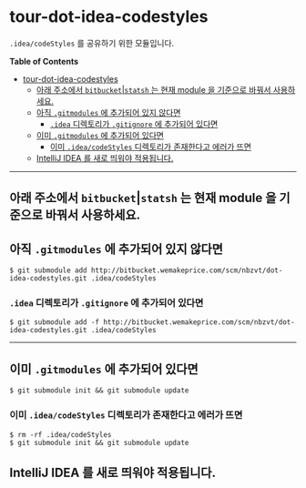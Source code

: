 # tour-dot-idea-codestyles

`.idea/codeStyles` 를 공유하기 위한 모듈입니다.

<!-- markdown-toc start - Don't edit this section. Run M-x markdown-toc-generate-toc again -->
**Table of Contents**

- [tour-dot-idea-codestyles](#tour-dot-idea-codestyles)
    - [아래 주소에서 `bitbucket`|`statsh` 는 현재 module 을 기준으로 바꿔서 사용하세요.](#아래-주소에서-bitbucketstatsh-는-현재-module-을-기준으로-바꿔서-사용하세요)
    - [아직 `.gitmodules` 에 추가되어 있지 않다면](#아직-gitmodules-에-추가되어-있지-않다면)
        - [`.idea` 디렉토리가 `.gitignore` 에 추가되어 있다면](#idea-디렉토리가-gitignore-에-추가되어-있다면)
    - [이미 `.gitmodules` 에 추가되어 있다면](#이미-gitmodules-에-추가되어-있다면)
        - [이미 `.idea/codeStyles` 디렉토리가 존재한다고 에러가 뜨면](#이미-ideacodestyles-디렉토리가-존재한다고-에러가-뜨면)
    - [IntelliJ IDEA 를 새로 띄워야 적용됩니다.](#intellij-idea-를-새로-띄워야-적용됩니다)

<!-- markdown-toc end -->


----
## 아래 주소에서 `bitbucket`|`statsh` 는 현재 module 을 기준으로 바꿔서 사용하세요.

## 아직 `.gitmodules` 에 추가되어 있지 않다면

```
$ git submodule add http://bitbucket.wemakeprice.com/scm/nbzvt/dot-idea-codestyles.git .idea/codeStyles
```

### `.idea` 디렉토리가 `.gitignore` 에 추가되어 있다면

```
$ git submodule add -f http://bitbucket.wemakeprice.com/scm/nbzvt/dot-idea-codestyles.git .idea/codeStyles
```

----
## 이미 `.gitmodules` 에 추가되어 있다면

```
$ git submodule init && git submodule update
```

### 이미 `.idea/codeStyles` 디렉토리가 존재한다고 에러가 뜨면

```
$ rm -rf .idea/codeStyles
$ git submodule init && git submodule update
```

## IntelliJ IDEA 를 새로 띄워야 적용됩니다.

